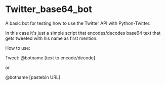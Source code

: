 # Twitter_base64_bot

A basic bot for testing how to use the Twitter API with Python-Twitter.

In this case it's just a simple script that encodes/decodes base64 text that gets tweeted with his name as first mention.

How to use:

Tweet:
@botname [text to encode/decode]

or

@botname [pastebin URL]
